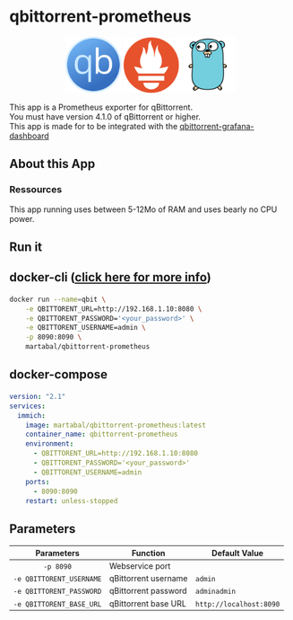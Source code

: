 # qbittorrent-prometheus

<p align="center">
<img src="img/qbittorrent.png" width=100> <img src="img/prometheus.png" width=100><img src="img/golang.png" width=100>
</p>

This app is a Prometheus exporter for qBittorrent.  
You must have version 4.1.0 of qBittorrent or higher.  
This app is made for to be integrated with the [qbittorrent-grafana-dashboard](https://github.com/caseyscarborough/qbittorrent-grafana-dashboard)  

## About this App

### Ressources

This app running uses between 5-12Mo of RAM and uses bearly no CPU power.

## Run it

## docker-cli ([click here for more info](https://docs.docker.com/engine/reference/commandline/cli/))

```sh
docker run --name=qbit \
    -e QBITTORENT_URL=http://192.168.1.10:8080 \
    -e QBITTORENT_PASSWORD='<your_password>' \
    -e QBITTORENT_USERNAME=admin \
    -p 8090:8090 \
    martabal/qbittorrent-prometheus
```

## docker-compose

```yaml
version: "2.1"
services:
  immich:
    image: martabal/qbittorrent-prometheus:latest
    container_name: qbittorrent-prometheus
    environment:
      - QBITTORENT_URL=http://192.168.1.10:8080
      - QBITTORENT_PASSWORD='<your_password>'
      - QBITTORENT_USERNAME=admin
    ports:
      - 8090:8090
    restart: unless-stopped
```

## Parameters

| Parameters | Function | Default Value |
| :-----: | ----- | ----- |
| `-p 8090` | Webservice port |  |
| `-e QBITTORENT_USERNAME` | qBittorrent username | `admin` |
| `-e QBITTORENT_PASSWORD` | qBittorrent password | `adminadmin` |
| `-e QBITTORENT_BASE_URL` | qBittorrent base URL | `http://localhost:8090` |
